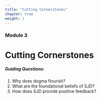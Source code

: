 ```yaml
---
title: "Cutting Cornerstones"
chapter: true
weight: 1
---
```

### Module 3
# Cutting Cornerstones

##### Guiding Questions:

1. Why does dogma flourish?
2. What are the foundational beliefs of SJD?
3. How does SJD provide positive feedback?
